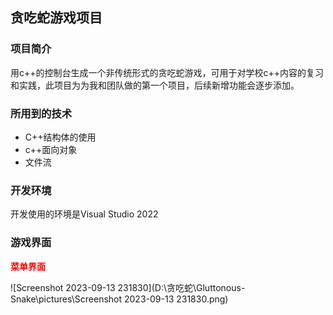 ## 贪吃蛇游戏项目

### 项目简介

用c++的控制台生成一个非传统形式的贪吃蛇游戏，可用于对学校c++内容的复习和实践，此项目为为我和团队做的第一个项目，后续新增功能会逐步添加。

### 所用到的技术

* C++结构体的使用
* c++面向对象
* 文件流

### 开发环境

开发使用的环境是Visual Studio 2022

### 游戏界面

**<font color ="red">菜单界面</font>**

![Screenshot 2023-09-13 231830](D:\贪吃蛇\Gluttonous-Snake\pictures\Screenshot 2023-09-13 231830.png)
